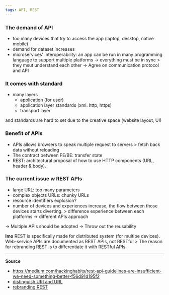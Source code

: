 ```yaml
---
tags: API, REST
---
```


### The demand of API
- too many devices that try to access the app (laptop, desktop, native mobile)
- demand for dataset increases
- microservices' interoperability: an app can be run in many programming language to support multiple platforms
	-> everything must be in sync > they msut understand each other -> Agree on communication protocol and API
	
### It comes with standard
- many layers 
	- application (for user)
	- application layer standards (xml. http, https)
	- transport layer 

and standards are hard to set due to the creative space (website layout, UI)

### Benefit of APIs
- APIs allows browsers to speak multiple request to servers > fetch back data without reloading 
- The contract between FE/BE: transfer state
- REST: architectural proposal of how to use HTTP components (URL, header & body).

### The current issue w REST APIs
- large URL: too many parameters
- complex objects URLs: chunky URLs
- resource identifiers explosion?
- number of devices and experiences increase, the flow between those devices starts diverting. > difference experience between each platforms -> different APIs approach

-> Multiple APIs should be adopted
-> Throw out the reusability

**Imo**
REST is specifically made for distributed system (for multipe devices). Web-service APIs are documented as REST APIs, not RESTful > The reason for rebranding REST is to differentiate it with RESTful APIs. 

---

**Source**
- https://medium.com/hackinghabits/rest-api-guidelines-are-insufficient-we-need-something-better-f56d91d195f2
- [distinguish URI and URL](https://danielmiessler.com/study/difference-between-uri-url/)
- [rebranding REST](https://kieranpotts.com/rebranding-rest/)
